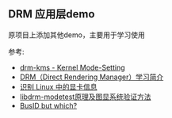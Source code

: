 ## DRM 应用层demo

原项目上添加其他demo，主要用于学习使用



参考:
- [drm-kms - Kernel Mode-Setting](http://manpages.ubuntu.com/manpages/jammy/en/man7/drm-kms.7.html)
- [DRM（Direct Rendering Manager）学习简介](https://blog.csdn.net/hexiaolong2009/article/details/83720940)
- [识别 Linux 中的显卡信息](https://www.intel.cn/content/www/cn/zh/support/articles/000005520/graphics.html)
- [libdrm-modetest原理及图显系统验证方法](https://cloud.tencent.com/developer/article/1855136)
- [BusID but which?](https://bbs.archlinux.org/viewtopic.php?id=23200)
  
